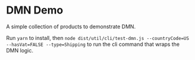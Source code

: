 # DMN Demo

A simple collection of products to demonstrate DMN.

Run `yarn` to install, then
`node dist/util/cli/test-dmn.js --countryCode=US --hasVat=FALSE --type=Shipping`
to run the cli command that wraps the DMN logic.
